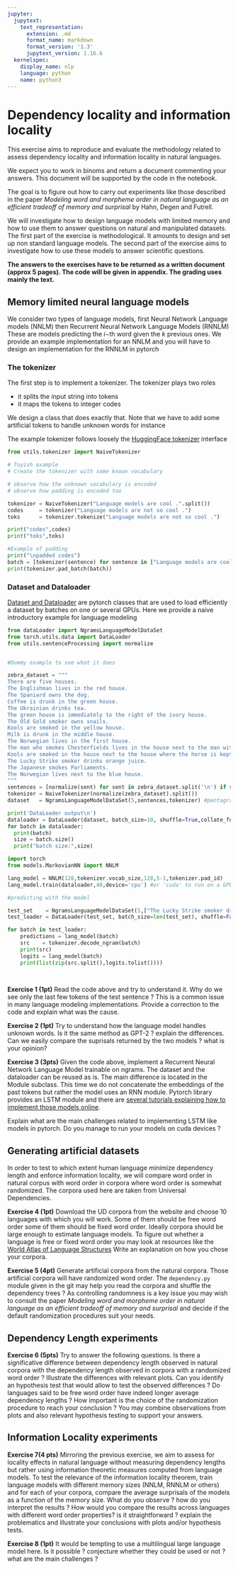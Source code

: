 ```yaml
---
jupyter:
  jupytext:
    text_representation:
      extension: .md
      format_name: markdown
      format_version: '1.3'
      jupytext_version: 1.16.6
  kernelspec:
    display_name: nlp
    language: python
    name: python3
---
```


# Dependency locality and information locality


This exercise aims to reproduce and evaluate the methodology related to assess dependency locality and information locality in natural languages. 

We expect you to work in binoms and return a document commenting your answers. This document will be supported by the code in the notebook.

The goal is to figure out how to carry out experiments like those described in the  paper *Modeling word and morpheme order in natural language as an efficient tradeoff of memory and surprisal* by Hahn, Degen and Futrell.

We will investigate how to design language models with limited memory and how to use them to answer questions on natural and manipulated datasets. The first part of the exercise is methodological. It amounts to design and set up non standard language models. The second part of the exercise aims to investigate how to use these models to answer scientific questions.  





**The answers to the exercises have to be returned as a written document (approx 5 pages). The code will be given in appendix. The grading uses mainly the text.** 


## Memory limited neural language models


We consider two types of language models, first Neural Network Language models (NNLM) then Recurrent Neural Network Language Models (RNNLM)
These are models predicting the $i-$th word given the $k$ previous ones. We provide an example implementation for an NNLM and you will have to design an implementation for the RNNLM in pytorch


### The tokenizer

The first step is to implement a tokenizer. The tokenizer plays two roles
 - it splits the input string into tokens
 - it maps the tokens to integer codes

We design a class that does exactly that. Note that we have to add some artificial tokens to handle unknown words for instance

The example tokenizer follows loosely the [HuggingFace tokenizer](https://huggingface.co/docs/transformers/en/main_classes/tokenizer) interface

```python
from utils.tokenizer import NaiveTokenizer
```

```python
# Toyish example
# Create the tokenizer with some known vocabulary

# observe how the unknown vocabulary is encoded
# observe how padding is encoded too

tokenizer = NaiveTokenizer("Language models are cool .".split())
codes     = tokenizer("Language models are not so cool .")
toks      = tokenizer.tokenize("Language models are not so cool .")

print("codes",codes)
print("toks",toks)

#Example of padding
print("\npadded codes")
batch = [tokenizer(sentence) for sentence in ["Language models are cool .","Language models are not so cool ."]]
print(tokenizer.pad_batch(batch))

```

### Dataset and Dataloader

[Dataset and Dataloader](https://pytorch.org/docs/stable/data.html) are pytorch classes that are used to load efficiently a dataset by batches on one or several GPUs. Here we provide a naive introductory example for language modeling


```python
from dataLoader import NgramsLanguageModelDataSet
from torch.utils.data import DataLoader
from utils.sentenceProcessing import normalize


#Dummy example to see what it does

zebra_dataset = """
There are five houses.
The Englishman lives in the red house.
The Spaniard owns the dog.
Coffee is drunk in the green house.
The Ukrainian drinks tea.
The green house is immediately to the right of the ivory house.
The Old Gold smoker owns snails.
Kools are smoked in the yellow house.
Milk is drunk in the middle house.
The Norwegian lives in the first house.
The man who smokes Chesterfields lives in the house next to the man with the fox.
Kools are smoked in the house next to the house where the horse is kept.
The Lucky Strike smoker drinks orange juice.
The Japanese smokes Parliaments.
The Norwegian lives next to the blue house.
"""
sentences = [normalize(sent) for sent in zebra_dataset.split('\n') if sent and not sent.isspace()]
tokenizer = NaiveTokenizer(normalize(zebra_dataset).split())
dataset   = NgramsLanguageModelDataSet(5,sentences,tokenizer) #pentagram dataset

print('DataLoader output\n')
dataloader = DataLoader(dataset, batch_size=10, shuffle=True,collate_fn=tokenizer.pad_batch)
for batch in dataloader:
  print(batch)
  size = batch.size()
  print("batch size:",size)
```

```python
import torch
from models.MarkovianNN import NNLM
```

```python
lang_model = NNLM(128,tokenizer.vocab_size,128,5-1,tokenizer.pad_id)
lang_model.train(dataloader,40,device='cpu') #or 'cuda' to run on a GPU or 'mps' for latest macos

#predicting with the model

test_set    = NgramsLanguageModelDataSet(5,["The Lucky Strike smoker drinks orange juice ."],tokenizer)
test_loader = DataLoader(test_set, batch_size=len(test_set), shuffle=False,collate_fn=tokenizer.pad_batch)

for batch in test_loader:
    predictions = lang_model(batch)
    src    = tokenizer.decode_ngram(batch)
    print(src)
    logits = lang_model(batch)
    print(list(zip(src.split(),logits.tolist())))
   
    
```

**Exercise 1 (1pt)** Read the code above and try to understand it.  Why do we see only the last few tokens of the test sentence ? This is a common issue in many language modeling implementations. Provide a correction to the code and explain what was the cause. 


**Exercise 2 (1pt)** Try to understand how the language model  handles unknown words. Is it the same method as GPT-2 ? explain the differences.
Can we easily compare the suprisals returned by the two models ? what is your opinion?


**Exercise 3 (3pts)** Given the code above, implement a Recurrent Neural Network Language Model trainable on ngrams. The dataset and the dataloader can be reused as is. The main difference is located in the Module subclass. This time we do not concatenate the embeddings of the past tokens but rather the model uses an RNN module. Pytorch library provides an LSTM module and there are [several tutorials explaining how to implement those models online](https://docs.pytorch.org/tutorials/beginner/nlp/sequence_models_tutorial.html).  

Explain what are the main challenges related to implementing LSTM like models in pytorch. Do you manage to run your models on cuda devices ?


## Generating artificial datasets


In order to test to which extent human language minimize dependency length and enforce information locality,
we will compare word order in natural corpus with word order in corpora where word order is somewhat randomized.
The corpora used here are taken from Universal Dependencies.



**Exercise 4 (1pt)** Download the UD corpora from the website and choose 10 languages with which you will work. Some of them should be free word order some 
of them should be fixed word order. Ideally corpora should be large enough to estimate language models. To figure out whether a language is free or fixed word order you may look at resources like the [World Atlas of Language Structures](https://wals.info)
Write an explanation on how you chose your corpora.


**Exercise 5 (4pt)** Generate artificial corpora from the natural corpora. Those artificial corpora will have randomized word order. 
The `dependency.py` module given in the git may help you read the corpora and shuffle the dependency trees ? 
As controlling randomness is a key issue you may wish to consult the paper *Modeling word and morpheme order in natural language as an efficient tradeoff of memory and surprisal* 
and decide if the default randomization procedures suit your needs.


## Dependency Length experiments


**Exercise 6 (5pts)** Try to answer the following questions. Is there a significative difference between dependency length observed in natural corpora with the dependency length observed in corpora with a randomized word order ? Illustrate the differences with relevant plots. Can you identify an hypothesis test that would allow to test the observed differences ? Do languages said to be free word order have indeed longer average dependency lengths ?  How important is the choice of the randomization procedure to reach your conclusion ? You may combine observations from plots and also relevant hypothesis testing to support your answers.


## Information Locality experiments


**Exercise 7(4 pts)** Mirroring the previous exercise, we aim to assess for locality effects in natural language without measuring dependency lengths but rather using information theoretic measures computed from language models. To test the relevance of the information locality theorem, train language models with different memory sizes (NNLM, RNNLM or others) and for each of your corpora, compare the average surprisals of the models as a function of the memory size. What do you observe ? how do you interpret the results ? How would you compare the results across languages with different word order properties? is it straightforward ? explain the problematics and illustrate your conclusions with plots and/or hypothesis tests.


**Exercise 8 (1pt)** It would be tempting to use a multilingual large language model here. Is it possible ? conjecture whether they could be used or not ? what are the main challenges ?
